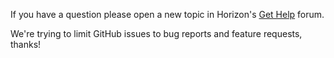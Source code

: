 If you have a question please open a new topic in Horizon's [Get Help](c5d6c815745b5ed2b1bdd85c8e579fa92bcc34e4) forum.

We're trying to limit GitHub issues to bug reports and feature requests, thanks!
